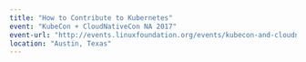 ```yaml
---
title: "How to Contribute to Kubernetes"
event: "KubeCon + CloudNativeCon NA 2017"
event-url: "http://events.linuxfoundation.org/events/kubecon-and-cloudnativecon-north-america"
location: "Austin, Texas"
---
```

